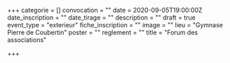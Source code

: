 +++
categorie = []
convocation = ""
date = 2020-09-05T19:00:00Z
date_inscription = ""
date_tirage = ""
description = ""
draft = true
event_type = "exterieur"
fiche_inscription = ""
image = ""
lieu = "Gymnase Pierre de Coubertin"
poster = ""
reglement = ""
title = "Forum des associations"

+++

